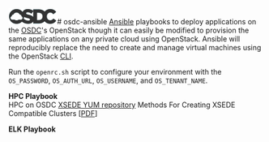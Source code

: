 <img src="img/osdc.png" /># osdc-ansible
<a href="https://github.com/ansible/ansible">Ansible</a> playbooks to deploy applications on the <a href="https://www.opensciencedatacloud.org/systems/#availableResources">OSDC</a>'s OpenStack though it can easily be modified to provision the same applications on any private cloud using OpenStack. Ansible will reproducibly replace the need to create and manage virtual machines using the OpenStack <a href="https://www.opensciencedatacloud.org/support/commandline.html">CLI</a>.

Run the `openrc.sh` script to configure your environment with the `OS_PASSWORD`, `OS_AUTH_URL`, `OS_USERNAME`, and `OS_TENANT_NAME`.

**HPC Playbook** <br />
HPC on OSDC
<a href="https://portal.xsede.org/knowledge-base/-/kb/document/bdwx">XSEDE YUM repository</a>
Methods For Creating XSEDE Compatible Clusters [<a href="https://www.cac.cornell.edu/about/pubs/a74-fischer.pdf">PDF</a>]

**ELK Playbook** <br />

